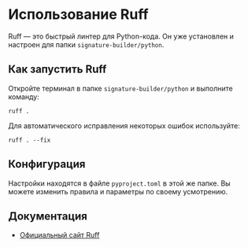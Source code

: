 # Использование Ruff

Ruff — это быстрый линтер для Python-кода. Он уже установлен и настроен для папки `signature-builder/python`.

## Как запустить Ruff

Откройте терминал в папке `signature-builder/python` и выполните команду:

```pwsh
ruff .
```

Для автоматического исправления некоторых ошибок используйте:

```pwsh
ruff . --fix
```

## Конфигурация

Настройки находятся в файле `pyproject.toml` в этой же папке. Вы можете изменить правила и параметры по своему усмотрению.

## Документация
- [Официальный сайт Ruff](https://docs.astral.sh/ruff/)
